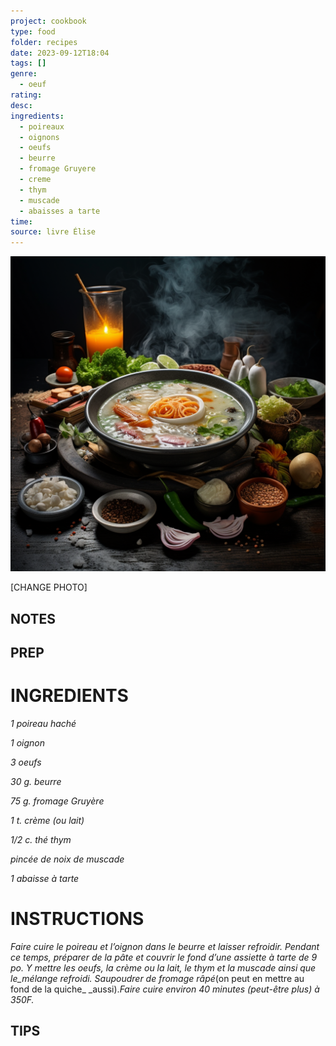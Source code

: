 ```yaml
---
project: cookbook
type: food
folder: recipes
date: 2023-09-12T18:04
tags: []
genre:
  - oeuf
rating: 
desc: 
ingredients:
  - poireaux
  - oignons
  - oeufs
  - beurre
  - fromage Gruyere
  - creme
  - thym
  - muscade
  - abaisses a tarte
time: 
source: livre Élise
---
```


![IMAGE](_default.png)


[CHANGE PHOTO]


## NOTES




## PREP


# INGREDIENTS

_1 poireau haché_

_1 oignon_

_3 oeufs_

_30 g. beurre_

_75 g. fromage Gruyère_

_1 t. crème (ou lait)_

_1/2 c. thé thym_

_pincée de noix de muscade_

_1 abaisse à tarte_


# INSTRUCTIONS

_Faire cuire le poireau et l’oignon dans le beurre_
_et laisser refroidir. Pendant ce temps, préparer_
_de la pâte et couvrir le fond d’une assiette_
_à tarte de 9 po. Y mettre les oeufs, la crème_
_ou la lait, le thym et la muscade ainsi_
_que le_mélange refroidi. Saupoudrer de fromage_
_râpé_(on peut en mettre au fond de la quiche_
_aussi)._Faire cuire environ 40 minutes (peut-être plus)_
_à 350F._


## TIPS



